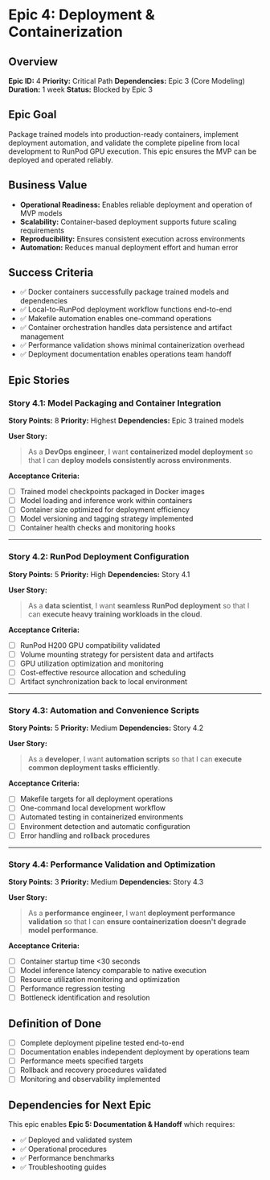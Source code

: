 # Epic 4: Deployment & Containerization

## Overview
**Epic ID:** 4
**Priority:** Critical Path
**Dependencies:** Epic 3 (Core Modeling)
**Duration:** 1 week
**Status:** Blocked by Epic 3

## Epic Goal
Package trained models into production-ready containers, implement deployment automation, and validate the complete pipeline from local development to RunPod GPU execution. This epic ensures the MVP can be deployed and operated reliably.

## Business Value
- **Operational Readiness:** Enables reliable deployment and operation of MVP models
- **Scalability:** Container-based deployment supports future scaling requirements
- **Reproducibility:** Ensures consistent execution across environments
- **Automation:** Reduces manual deployment effort and human error

## Success Criteria
- ✅ Docker containers successfully package trained models and dependencies
- ✅ Local-to-RunPod deployment workflow functions end-to-end
- ✅ Makefile automation enables one-command operations
- ✅ Container orchestration handles data persistence and artifact management
- ✅ Performance validation shows minimal containerization overhead
- ✅ Deployment documentation enables operations team handoff

## Epic Stories

### Story 4.1: Model Packaging and Container Integration
**Story Points:** 8
**Priority:** Highest
**Dependencies:** Epic 3 trained models

**User Story:**
> As a **DevOps engineer**, I want **containerized model deployment** so that I can **deploy models consistently across environments**.

**Acceptance Criteria:**
- [ ] Trained model checkpoints packaged in Docker images
- [ ] Model loading and inference work within containers
- [ ] Container size optimized for deployment efficiency
- [ ] Model versioning and tagging strategy implemented
- [ ] Container health checks and monitoring hooks

---

### Story 4.2: RunPod Deployment Configuration
**Story Points:** 5
**Priority:** High
**Dependencies:** Story 4.1

**User Story:**
> As a **data scientist**, I want **seamless RunPod deployment** so that I can **execute heavy training workloads in the cloud**.

**Acceptance Criteria:**
- [ ] RunPod H200 GPU compatibility validated
- [ ] Volume mounting strategy for persistent data and artifacts
- [ ] GPU utilization optimization and monitoring
- [ ] Cost-effective resource allocation and scheduling
- [ ] Artifact synchronization back to local environment

---

### Story 4.3: Automation and Convenience Scripts
**Story Points:** 5
**Priority:** Medium
**Dependencies:** Story 4.2

**User Story:**
> As a **developer**, I want **automation scripts** so that I can **execute common deployment tasks efficiently**.

**Acceptance Criteria:**
- [ ] Makefile targets for all deployment operations
- [ ] One-command local development workflow
- [ ] Automated testing in containerized environments
- [ ] Environment detection and automatic configuration
- [ ] Error handling and rollback procedures

---

### Story 4.4: Performance Validation and Optimization
**Story Points:** 3
**Priority:** Medium
**Dependencies:** Story 4.3

**User Story:**
> As a **performance engineer**, I want **deployment performance validation** so that I can **ensure containerization doesn't degrade model performance**.

**Acceptance Criteria:**
- [ ] Container startup time <30 seconds
- [ ] Model inference latency comparable to native execution
- [ ] Resource utilization monitoring and optimization
- [ ] Performance regression testing
- [ ] Bottleneck identification and resolution

## Definition of Done
- [ ] Complete deployment pipeline tested end-to-end
- [ ] Documentation enables independent deployment by operations team
- [ ] Performance meets specified targets
- [ ] Rollback and recovery procedures validated
- [ ] Monitoring and observability implemented

## Dependencies for Next Epic
This epic enables **Epic 5: Documentation & Handoff** which requires:
- ✅ Deployed and validated system
- ✅ Operational procedures
- ✅ Performance benchmarks
- ✅ Troubleshooting guides